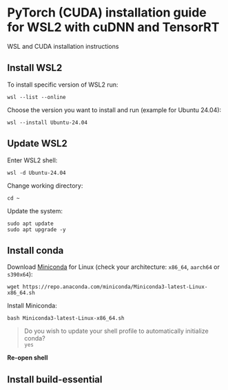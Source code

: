 # PyTorch (CUDA) installation guide for WSL2 with cuDNN and TensorRT
WSL and CUDA installation instructions

## Install WSL2
To install specific version of WSL2 run:
```
wsl --list --online
```
Choose the version you want to install and run (example for Ubuntu 24.04):
```
wsl --install Ubuntu-24.04
```
## Update WSL2
Enter WSL2 shell:
```
wsl -d Ubuntu-24.04
```
Change working directory:
```
cd ~
```
Update the system:
```
sudo apt update 
sudo apt upgrade -y
```
## Install conda
Download [Miniconda](https://www.anaconda.com/docs/getting-started/miniconda/main) for Linux (check your architecture: ```x86_64```, ```aarch64``` or ```s390x64```):
```
wget https://repo.anaconda.com/miniconda/Miniconda3-latest-Linux-x86_64.sh
```
Install Miniconda:
```
bash Miniconda3-latest-Linux-x86_64.sh
```
> Do you wish to update your shell profile to automatically initialize conda?<br>
`yes`

**Re-open shell**


## Install build-essential